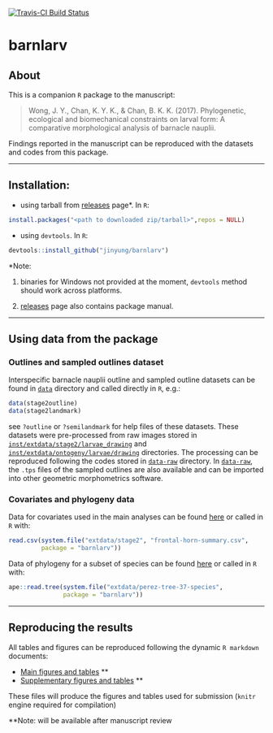 [![Travis-CI Build Status](https://travis-ci.org/jinyung/barnlarv.svg?branch=master)](https://travis-ci.org/jinyung/barnlarv)


# barnlarv

## About
This is a companion `R` package to the manuscript:

> Wong, J. Y., Chan, K. Y. K., & Chan, B. K. K. (2017). Phylogenetic, ecological and biomechanical constraints on larval form: A comparative morphological analysis of barnacle nauplii.

Findings reported in the manuscript can be reproduced with the datasets and codes from this package.

---

## Installation:
- using tarball from [releases](https://github.com/jinyung/barnlarv/releases) page*. In `R`:

```R
install.packages("<path to downloaded zip/tarball>",repos = NULL)
```
- using `devtools`. In `R`:

```R
devtools::install_github("jinyung/barnlarv")
```

\*Note:

  1. binaries for Windows not provided at the moment, `devtools` method should work across platforms. 

  2. [releases](https://github.com/jinyung/barnlarv/releases) page also contains package manual.

---

## Using data from the package 

### Outlines and sampled outlines dataset
Interspecific barnacle nauplii outline and sampled outline datasets can be found in [`data`](data) directory and called directly in `R`, e.g.:

```R
data(stage2outline)
data(stage2landmark)
```
see `?outline` or `?semilandmark` for help files of these datasets. These datasets were pre-processed from raw images stored in [`inst/extdata/stage2/larvae_drawing`](inst/extdata/stage2/larvae_drawing) and [`inst/extdata/ontogeny/larvae/drawing`](inst/extdata/stage2/larvae_drawing) directories. The processing can be reproduced following the codes stored in [`data-raw`](data-raw) directory. In [`data-raw`](data-raw), the `.tps` files of the sampled outlines are also available and can be imported into other geometric morphometrics software. 

### Covariates and phylogeny data

Data for covariates used in the main analyses can be found [here](inst/extdata/stage2/frontal-horn-summary.csv) or called in `R` with:

```R
read.csv(system.file("extdata/stage2", "frontal-horn-summary.csv",
         package = "barnlarv"))
```

Data of phylogeny for a subset of species can be found [here](inst/extdata/perez-tree-37-species) or called in `R` with:

```R
ape::read.tree(system.file("extdata/perez-tree-37-species", 
               package = "barnlarv"))
```

---

## Reproducing the results

All tables and figures can be reproduced following the dynamic `R markdown` documents:

- [Main figures and tables](inst/doc/figures_and_tables.Rmd) **
- [Supplementary figures and tables](inst/doc/supplementary_figures_and_tables.Rmd) **

These files will produce the figures and tables used for submission (`knitr` engine required for compilation)

\*\*Note: will be available after manuscript review
